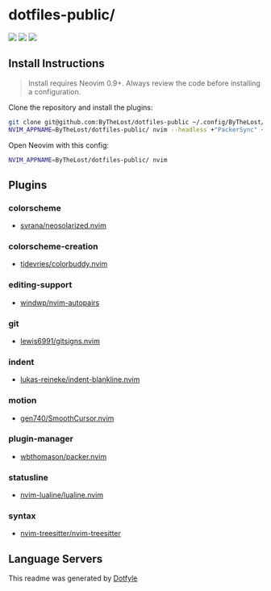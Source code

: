# dotfiles-public/

<a href="https://dotfyle.com/ByTheLost/dotfiles-public"><img src="https://dotfyle.com/ByTheLost/dotfiles-public/badges/plugins?style=flat" /></a>
<a href="https://dotfyle.com/ByTheLost/dotfiles-public"><img src="https://dotfyle.com/ByTheLost/dotfiles-public/badges/leaderkey?style=flat" /></a>
<a href="https://dotfyle.com/ByTheLost/dotfiles-public"><img src="https://dotfyle.com/ByTheLost/dotfiles-public/badges/plugin-manager?style=flat" /></a>


## Install Instructions

 > Install requires Neovim 0.9+. Always review the code before installing a configuration.

Clone the repository and install the plugins:

```sh
git clone git@github.com:ByTheLost/dotfiles-public ~/.config/ByTheLost/dotfiles-public
NVIM_APPNAME=ByTheLost/dotfiles-public/ nvim --headless +"PackerSync" +qa
```

Open Neovim with this config:

```sh
NVIM_APPNAME=ByTheLost/dotfiles-public/ nvim
```

## Plugins

### colorscheme

+ [svrana/neosolarized.nvim](https://dotfyle.com/plugins/svrana/neosolarized.nvim)
### colorscheme-creation

+ [tjdevries/colorbuddy.nvim](https://dotfyle.com/plugins/tjdevries/colorbuddy.nvim)
### editing-support

+ [windwp/nvim-autopairs](https://dotfyle.com/plugins/windwp/nvim-autopairs)
### git

+ [lewis6991/gitsigns.nvim](https://dotfyle.com/plugins/lewis6991/gitsigns.nvim)
### indent

+ [lukas-reineke/indent-blankline.nvim](https://dotfyle.com/plugins/lukas-reineke/indent-blankline.nvim)
### motion

+ [gen740/SmoothCursor.nvim](https://dotfyle.com/plugins/gen740/SmoothCursor.nvim)
### plugin-manager

+ [wbthomason/packer.nvim](https://dotfyle.com/plugins/wbthomason/packer.nvim)
### statusline

+ [nvim-lualine/lualine.nvim](https://dotfyle.com/plugins/nvim-lualine/lualine.nvim)
### syntax

+ [nvim-treesitter/nvim-treesitter](https://dotfyle.com/plugins/nvim-treesitter/nvim-treesitter)
## Language Servers



 This readme was generated by [Dotfyle](https://dotfyle.com)
